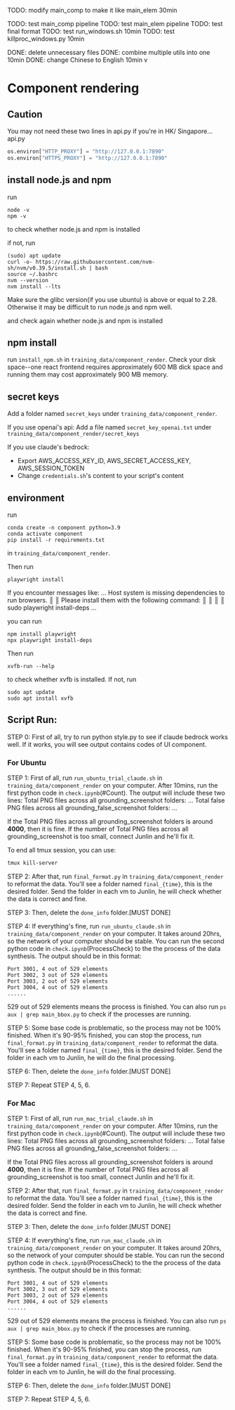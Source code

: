TODO: modify main_comp to make it like main_elem 30min

TODO: test main_comp pipeline
TODO: test main_elem pipeline
TODO: test final format
TODO: test run_windows.sh 10min
TODO: test killproc_windows.py 10min

DONE: delete unnecessary files
DONE: combine multiple utils into one 10min
DONE: change Chinese to English 10min v

# Component rendering

## Caution
You may not need these two lines in api.py if you're in HK/ Singapore... 
api.py
```python
os.environ["HTTP_PROXY"] = "http://127.0.0.1:7890"
os.environ["HTTPS_PROXY"] = "http://127.0.0.1:7890"
```

## install node.js and npm
run
```
node -v
npm -v
```
to check whether node.js and npm is installed

if not, run
<!-- ```
sudo apt update
sudo apt install nodejs npm
``` -->
```
(sudo) apt update
curl -o- https://raw.githubusercontent.com/nvm-sh/nvm/v0.39.5/install.sh | bash
source ~/.bashrc
nvm --version
nvm install --lts
```

Make sure the glibc version(if you use ubuntu) is above or equal to 2.28. Otherwise it may be difficult to run node.js and npm well.

and check again whether node.js and npm is installed 

## npm install

run `install_npm.sh` in `training_data/component_render`.
Check your disk space--one react frontend requires approximately 600 MB dick space and running them may cost approximately 900 MB memory.

## secret keys
Add a folder named `secret_keys` under `training_data/component_render`.

If you use openai's api:
Add a file named `secret_key_openai.txt` under `training_data/component_render/secret_keys`

If you use claude's bedrock:
- Export AWS_ACCESS_KEY_ID, AWS_SECRET_ACCESS_KEY, AWS_SESSION_TOKEN
- Change `credentials.sh`'s content to your script's content

## environment

run
```
conda create -n component python=3.9
conda activate component
pip install -r requirements.txt
```
in `training_data/component_render`.

Then run
```
playwright install
```

If you encounter messages like:
...
Host system is missing dependencies to run browsers. ║
║ Please install them with the following command:      ║
║                                                      ║
║     sudo playwright install-deps
...

you can run
```
npm install playwright
npx playwright install-deps
```

Then run
```
xvfb-run --help
```
to check whether xvfb is installed. If not, run
```
sudo apt update
sudo apt install xvfb
```

## Script Run:

STEP 0: First of all, try to run python style.py to see if claude bedrock works well. If it works, you will see output contains codes of UI component.

### For Ubuntu

STEP 1: First of all, run `run_ubuntu_trial_claude.sh` in `training_data/component_render` on your computer. After 10mins, run the first python code in `check.ipynb`(#Count). The output will include these two lines:
Total PNG files across all grounding_screenshot folders: ...
Total false PNG files across all grounding_false_screenshot folders: ...

If the Total PNG files across all grounding_screenshot folders is around **4000**, then it is fine. If the number of Total PNG files across all grounding_screenshot is too small, connect Junlin and he'll fix it.

To end all tmux session, you can use:
```bash
tmux kill-server
```

STEP 2: After that, run `final_format.py` in `training_data/component_render` to reformat the data. You'll see a folder named `final_{time}`, this is the desired folder. Send the folder in each vm to Junlin, he will check whether the data is correct and fine.

STEP 3: Then, delete the `done_info` folder.[MUST DONE]

STEP 4: If everything's fine, run `run_ubuntu_claude.sh` in `training_data/component_render` on your computer. It takes around 20hrs, so the network of your computer should be stable. You can run the second python code in `check.ipynb`(ProcessCheck) to the the process of the data synthesis. The output should be in this format:
```
Port 3001, 4 out of 529 elements
Port 3002, 3 out of 529 elements
Port 3003, 2 out of 529 elements
Port 3004, 4 out of 529 elements
......
```
529 out of 529 elements means the process is finished. You can also run `ps aux | grep main_bbox.py` to check if the processes are running.

STEP 5: Some base code is problematic, so the process may not be 100% finished. When it's 90-95% finished, you can stop the process, run `final_format.py` in `training_data/component_render` to reformat the data. You'll see a folder named `final_{time}`, this is the desired folder. Send the folder in each vm to Junlin, he will do the final processing.

STEP 6: Then, delete the `done_info` folder.[MUST DONE]

STEP 7: Repeat STEP 4, 5, 6.

### For Mac
STEP 1: First of all, run `run_mac_trial_claude.sh` in `training_data/component_render` on your computer. After 10mins, run the first python code in `check.ipynb`(#Count). The output will include these two lines:
Total PNG files across all grounding_screenshot folders: ...
Total false PNG files across all grounding_false_screenshot folders: ...

If the Total PNG files across all grounding_screenshot folders is around **4000**, then it is fine. If the number of Total PNG files across all grounding_screenshot is too small, connect Junlin and he'll fix it.

STEP 2: After that, run `final_format.py` in `training_data/component_render` to reformat the data. You'll see a folder named `final_{time}`, this is the desired folder. Send the folder in each vm to Junlin, he will check whether the data is correct and fine.

STEP 3: Then, delete the `done_info` folder.[MUST DONE]

STEP 4: If everything's fine, run `run_mac_claude.sh` in `training_data/component_render` on your computer. It takes around 20hrs, so the network of your computer should be stable. You can run the second python code in `check.ipynb`(ProcessCheck) to the the process of the data synthesis. The output should be in this format:
```
Port 3001, 4 out of 529 elements
Port 3002, 3 out of 529 elements
Port 3003, 2 out of 529 elements
Port 3004, 4 out of 529 elements
......
```
529 out of 529 elements means the process is finished. You can also run `ps aux | grep main_bbox.py` to check if the processes are running.

STEP 5: Some base code is problematic, so the process may not be 100% finished. When it's 90-95% finished, you can stop the process, run `final_format.py` in `training_data/component_render` to reformat the data. You'll see a folder named `final_{time}`, this is the desired folder. Send the folder in each vm to Junlin, he will do the final processing.

STEP 6: Then, delete the `done_info` folder.[MUST DONE]

STEP 7: Repeat STEP 4, 5, 6.
